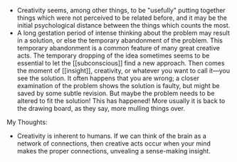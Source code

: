 ---
---

- Creativity seems, among other things, to be "usefully" putting together things which were not perceived to be related before, and it may be the initial psychological distance between the things which counts the most.
- A long gestation period of intense thinking about the problem may result in a solution, or else the temporary abandonment of the problem. This temporary abandonment is a common feature of many great creative acts. The temporary dropping of the idea sometimes seems to be essential to let the [[subconscious]] find a new approach. Then comes the moment of [[insight]], creativity, or whatever you want to call it—you see the solution. It often happens that you are wrong; a closer examination of the problem shows the solution is faulty, but might be saved by some subtle revision. But maybe the problem needs to be altered to fit the solution! This has happened! More usually it is back to the drawing board, as they say, more mulling things over.

My Thoughts:
- Creativity is inherent to humans. If we can think of the brain as a network of connections, then creative acts occur when your mind makes the proper connections, unvealing a sense-making insight.